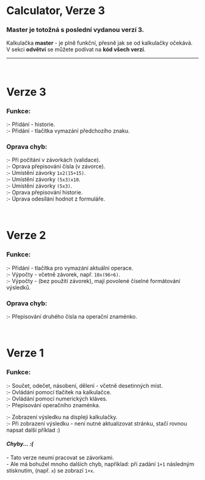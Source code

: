 # Calculator, Verze 3
### **Master** je totožná s poslední vydanou **verzí 3**. 

Kalkulačka **master** - je plně funkční, přesně jak se od kalkulačky očekává.  
V sekci **odvětví** se můžete podívat na **kód všech verzí**.  

---

<br>

# **Verze 3**
### **Funkce:**
\:- Přidání - historie.  
\:- Přidání - tlačítka vymazání předchozího znaku.   
### **Oprava chyb:**
\:- Při počítání v závorkách (validace).  
\:- Oprava přepisování čísla (v závorce).  
\:- Umístění závorky ``1x2(15+15)``.  
\:- Umístění závorky ``(5x3)x10``.  
\:- Umístění závorky ``(5x3)``.  
\:- Oprava přepisování historie.  
\:- Úprava odesílání hodnot z formuláře.  

<br>

# **Verze 2**
### **Funkce:**
\:- Přidání - tlačítka pro vymazání aktuální operace.  
\:- Výpočty - včetně závorek, např. ``10x(96÷6)``.   
\:- Výpočty - (bez použití závorek), mají povolené číselné formátování výsledků.   
### **Oprava chyb:**
\:- Přepisování druhého čísla na operační znaménko.

<br>

# **Verze 1**
### **Funkce:**
\:- Součet, odečet, násobení, dělení - včetně desetinných míst.  
\:- Ovládání pomocí tlačítek na kalkulačce.  
\:- Ovládání pomocí numerických kláves.  
\:- Přepisování operačního znaménka. 

\:- Zobrazení výsledku na displeji kalkulačky.  
\:- Při zobrazení výsledku - není nutné aktualizovat stránku, stačí rovnou napsat další příklad :)    

#### _Chyby... :(_
\- Tato verze neumí pracovat se závorkami.  
\- Ale má bohužel mnoho dalších chyb, například: při zadání ``1+1`` následným stisknutím, (např. ``x``) se zobrazí ``1+x``.    
